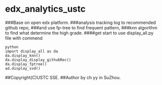 # edx_analytics_ustc
###Base on open edx platform.
###analysis tracking log to recommended github repo,
###and use fp-tree to find frequent pattern,
###knn algorithm to find what determine the high grade.
####get start to use display_all.py file with commend
```
python
import display_all as da
da.display_knn()
da.display_display_githubRec()
da.display_fptree()
ad.display_svd()
```

##Copyright(C)USTC SSE.
##Author by ch yy in SuZhou.

